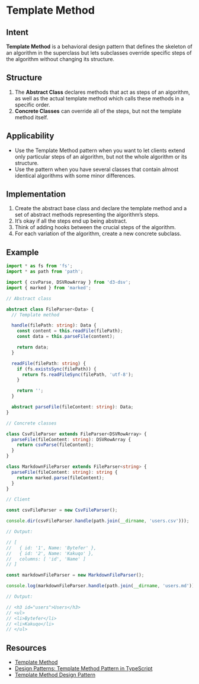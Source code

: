 # Template Method

## Intent

**Template Method** is a behavioral design pattern that defines
the skeleton of an algorithm in the superclass but lets
subclasses override specific steps of the algorithm without
changing its structure.

## Structure

1. The **Abstract Class** declares methods that act as steps of an
algorithm, as well as the actual template method which calls
these methods in a specific order.
2. **Concrete Classes** can override all of the steps, but not the template
method itself.

## Applicability

- Use the Template Method pattern when you want to let clients
extend only particular steps of an algorithm, but not the whole
algorithm or its structure.
- Use the pattern when you have several classes that contain
almost identical algorithms with some minor differences.

## Implementation

1. Create the abstract base class and declare the template
method and a set of abstract methods representing the algorithm’s
steps.
2. It’s okay if all the steps end up being abstract.
3. Think of adding hooks between the crucial steps of the
algorithm.
4. For each variation of the algorithm, create a new concrete subclass.

## Example

```typescript
import * as fs from 'fs';
import * as path from 'path';

import { csvParse, DSVRowArray } from 'd3-dsv';
import { marked } from 'marked';

// Abstract class

abstract class FileParser<Data> {
  // Template method 

  handle(filePath: string): Data {
    const content = this.readFile(filePath);
    const data = this.parseFile(content);

    return data;
  }

  readFile(filePath: string) {
    if (fs.existsSync(filePath)) {
      return fs.readFileSync(filePath, 'utf-8');
    }

    return '';
  }

  abstract parseFile(fileContent: string): Data;
}

// Concrete classes

class CsvFileParser extends FileParser<DSVRowArray> {
  parseFile(fileContent: string): DSVRowArray {
    return csvParse(fileContent);
  }
}

class MarkdownFileParser extends FileParser<string> {
  parseFile(fileContent: string): string {
    return marked.parse(fileContent);
  }
}

// Client

const csvFileParser = new CsvFileParser();

console.dir(csvFileParser.handle(path.join(__dirname, 'users.csv')));

// Output:

// [
//   { id: '1', Name: 'Bytefer' },
//   { id: '2', Name: 'Kakuqo' },
//   columns: [ 'id', 'Name' ]
// ]

const markdownFileParser = new MarkdownFileParser();

console.log(markdownFileParser.handle(path.join(__dirname, 'users.md')));

// Output:

// <h3 id="users">Users</h3>
// <ul>
// <li>Bytefer</li>
// <li>Kakuqo</li>
// </ul>
```

## Resources

- [Template Method](https://refactoring.guru/design-patterns/template-method)
- [Design Patterns: Template Method Pattern in TypeScript](https://javascript.plainenglish.io/design-patterns-template-method-pattern-in-typescript-ce0c8b158985)
- [Template Method Design Pattern](https://sbcode.net/typescript/template/)
